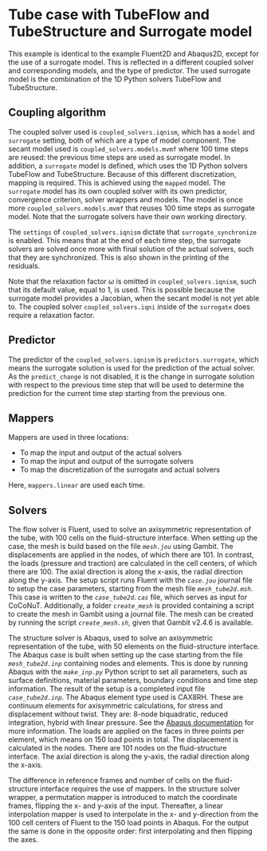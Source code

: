# Tube case with TubeFlow and TubeStructure and Surrogate model

This example is identical to the example Fluent2D and Abaqus2D, except for the use of a surrogate model.
This is reflected in a different coupled solver and corresponding models, and the type of predictor.
The used surrogate model is the combination of the 1D Python solvers TubeFlow and TubeStructure.

## Coupling algorithm

The coupled solver used is `coupled_solvers.iqnism`, which has a `model` and `surrogate` setting, both of which are a type of model component.
The secant model used is `coupled_solvers.models.mvmf` where 100 time steps are reused: the previous time steps are used as surrogate model.
In addition, a `surrogate` model is defined, which uses the 1D Python solvers TubeFlow and TubeStructure.
Because of this different discretization, mapping is required. This is achieved using the `mapped` model.
The `surrogate` model has its own coupled solver with its own predictor, convergence criterion, solver wrappers and models.
The model is once more `coupled_solvers.models.mvmf` that reuses 100 time steps as surrogate model.
Note that the surrogate solvers have their own working directory.

The `settings` of `coupled_solvers.iqnism` dictate that `surrogate_synchronize` is enabled.
This means that at the end of each time step, the surrogate solvers are solved once more with final solution of the actual solvers, such that they are synchronized.
This is also shown in the printing of the residuals.

Note that the relaxation factor $\omega$ is omitted in `coupled_solvers.iqnism`, such that its default value, equal to 1, is used.
This is possible because the surrogate model provides a Jacobian, when the secant model is not yet able to.
The coupled solver `coupled_solvers.iqni` inside of the `surrogate` does require a relaxation factor.

## Predictor

The predictor of the `coupled_solvers.iqnism` is `predictors.surrogate`, which means the surrogate solution is used for the prediction of the actual solver.
As the `predict_change` is not disabled, it is the change in surrogate solution with respect to the previous time step that will be used to determine the prediction for the current time step starting from the previous one.

## Mappers

Mappers are used in three locations:

- To map the input and output of the actual solvers
- To map the input and output of the surrogate solvers
- To map the discretization of the surrogate and actual solvers

Here, `mappers.linear` are used each time.
 
## Solvers

The flow solver is Fluent, used to solve an axisymmetric representation of the tube,
with 100 cells on the fluid-structure interface. 
When setting up the case, the mesh is build based on the file *`mesh.jou`* using Gambit.
The displacements are applied in the nodes, of which there are 101. 
In contrast, the loads (pressure and traction) are calculated in the cell centers, of which there are 100.
The axial direction is along the x-axis, the radial direction along the y-axis. 
The setup script runs Fluent with the *`case.jou`* journal file to setup the case parameters, starting from the mesh file *`mesh_tube2d.msh`*.
This case is written to the *`case_tube2d.cas`* file, which serves as input for CoCoNuT. 
Additionally, a folder *`create_mesh`* is provided containing a script to create the mesh in Gambit using a journal file.
The mesh can be created by running the script *`create_mesh.sh`*, given that Gambit v2.4.6 is available.

The structure solver is Abaqus, used to solve an axisymmetric representation of the tube,
with 50 elements on the fluid-structure interface.
The Abaqus case is built when setting up the case starting from the file *`mesh_tube2d.inp`* containing nodes and elements. 
This is done by running Abaqus with the *`make_inp.py`* Python script to set all parameters, such as surface definitions, material parameters, boundary conditions and time step information.
The result of the setup is a completed input file *`case_tube2d.inp`*.
The Abaqus element type used is CAX8RH. These are continuum elements for axisymmetric calculations, for stress and displacement without twist. 
They are: 8-node biquadratic, reduced integration, hybrid with linear pressure.
See the [Abaqus documentation](http://130.149.89.49:2080/v6.14/books/usb/default.htm?startat=book01.html#usb) for more information. 
The loads are applied on the faces in three points per element, which means on 150 load points in total. 
The displacement is calculated in the nodes. There are 101 nodes on the fluid-structure interface.
The axial direction is along the y-axis, the radial direction along the x-axis.

The difference in reference frames and number of cells on the fluid-structure interface requires the use of mappers.
In the structure solver wrapper, a permutation mapper is introduced to match the coordinate frames, flipping the x- and y-axis of the input.
Thereafter, a linear interpolation mapper is used to interpolate in the x- and y-direction from the 100 cell centers of Fluent to the 150 load points in Abaqus.
For the output the same is done in the opposite order: first interpolating and then flipping the axes.